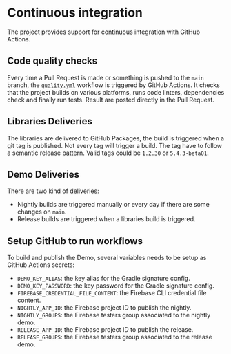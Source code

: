 # Continuous integration

The project provides support for continuous integration with GitHub Actions.

## Code quality checks

Every time a Pull Request is made or something is pushed to the `main` branch,  the [`quality.yml`](https://github.com/SRGSSR/pillarbox-android/blob/main/.github/workflows/quality.yml)
workflow is triggered by GitHub Actions. It checks that the project builds on various platforms, runs code linters, dependencies check and finally 
run tests. Result are posted directly in the Pull Request.

## Libraries Deliveries

The libraries are delivered to GitHub Packages, the build is triggered when a git tag is published.
Not every tag will trigger a build. The tag have to follow a semantic release pattern.
Valid tags could be `1.2.30` or `5.4.3-beta01`.

## Demo Deliveries

There are two kind of deliveries:
- Nightly builds are triggered manually or every day if there are some changes on `main`.
- Release builds are triggered when a libraries build is triggered.

## Setup GitHub to run workflows

To build and publish the Demo, several variables needs to be setup as GitHub Actions secrets:
- `DEMO_KEY_ALIAS`: the key alias for the Gradle signature config.
- `DEMO_KEY_PASSWORD`: the key password for the Gradle signature config.
- `FIREBASE_CREDENTIAL_FILE_CONTENT`: the Firebase CLI credential file content.
- `NIGHTLY_APP_ID`: the Firebase project ID to publish the nightly.
- `NIGHTLY_GROUPS`: the Firebase testers group associated to the nightly demo.
- `RELEASE_APP_ID`: the Firebase project ID to publish the release.
- `RELEASE_GROUPS`: the Firebase testers group associated to the release demo.
